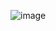 ![image](https://github.com/yoon-mina/STT-based-Elevator-App/assets/143046108/183053e5-3ac2-4eae-8021-f3ca9da91727)
